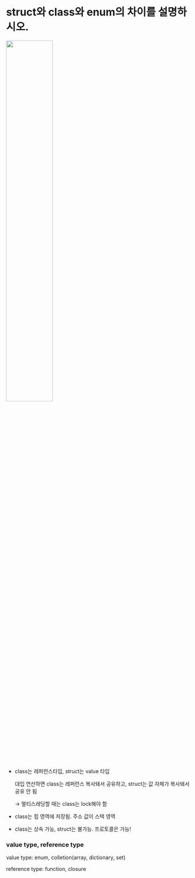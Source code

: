 # struct와 class와 enum의 차이를 설명하시오.

<img src="https://s3.us-west-2.amazonaws.com/secure.notion-static.com/3639ca50-aad1-4f6b-b795-778187b9467e/Untitled.png?X-Amz-Algorithm=AWS4-HMAC-SHA256&X-Amz-Content-Sha256=UNSIGNED-PAYLOAD&X-Amz-Credential=AKIAT73L2G45EIPT3X45%2F20230213%2Fus-west-2%2Fs3%2Faws4_request&X-Amz-Date=20230213T050922Z&X-Amz-Expires=86400&X-Amz-Signature=2fbba4c0ac892552c197f1c71cdd7394667f12db945a57d6c4c52e8a5af00f0e&X-Amz-SignedHeaders=host&response-content-disposition=filename%3D%22Untitled.png%22&x-id=GetObject" width=50% />

- class는 레퍼런스타입, struct는 value 타입

  대입 연산하면 class는 레퍼런스 복사돼서 공유하고, struct는 값 자체가 복사돼서 공유 안 됨

  → 멀티스레딩할 때는 class는 lock해야 함

- class는 힙 영역에 저장됨. 주소 값이 스택 영역

- class는 상속 가능, struct는 불가능. 프로토콜은 가능!



### value type, reference type

value type: enum, colletion(array, dictionary, set)

reference type: function, closure